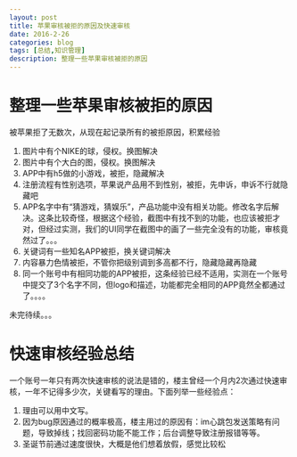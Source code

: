 ```yaml
---
layout: post
title: 苹果审核被拒的原因及快速审核
date: 2016-2-26
categories: blog
tags: [总结,知识管理]
description: 整理一些苹果审核被拒的原因
---
```


# 整理一些苹果审核被拒的原因


被苹果拒了无数次，从现在起记录所有的被拒原因，积累经验


1. 图片中有个NIKE的球，侵权。换图解决
2. 图片中有个大白的图，侵权。换图解决
3. APP中有h5做的小游戏，被拒，隐藏解决
4. 注册流程有性别选项，苹果说产品用不到性别，被拒，先申诉，申诉不行就隐藏吧
5. APP名字中有“猜游戏，猜娱乐”，产品功能中没有相关功能。修改名字后解决。这条比较奇怪，根据这个经验，截图中有找不到的功能，也应该被拒才对，但经过实测，我们的UI同学在截图中的画了一些完全没有的功能，审核竟然过了。。。
6. 关键词有一些知名APP被拒，换关键词解决
7. 内容暴力色情被拒，不管你把级别调到多高都不行，隐藏隐藏再隐藏
8. 同一个账号中有相同功能的APP被拒，这条经验已经不适用，实测在一个账号中提交了3个名字不同，但logo和描述，功能都完全相同的APP竟然全都通过了。。。。



未完待续。。。



# 快速审核经验总结

一个账号一年只有两次快速审核的说法是错的，楼主曾经一个月内2次通过快速审核，一年不记得多少次，关键看写的理由。下面列举一些经验点：

1. 理由可以用中文写。
2. 因为bug原因通过的概率极高，楼主用过的原因有：im心跳包发送策略有问题，导致掉线；找回密码功能不能工作；后台调整导致注册报错等等。
3. 圣诞节前通过速度很快，大概是他们想着放假，感觉比较松
